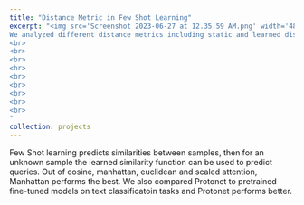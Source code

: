 ```yaml
---
title: "Distance Metric in Few Shot Learning"
excerpt: "<img src='Screenshot 2023-06-27 at 12.35.59 AM.png' width='480' height='450' align='left'>
We analyzed different distance metrics including static and learned distance metrics in Prototypical Networks. [(Link to paper)](https://drive.google.com/file/d/121DAsB994XF6JTmlby_YYRhutrbs63Fc/view) <br>
<br>
<br>
<br>
<br>
<br>
<br>
<br>
<br>
<br>
"
collection: projects
---
```


Few Shot learning predicts similarities between samples, then for an unknown sample the learned similarity function can be used to predict queries. Out of cosine, manhattan, euclidean and scaled attention, Manhattan performs the best. We also compared Protonet to pretrained fine-tuned models on text classificatoin tasks and Protonet performs better.  



